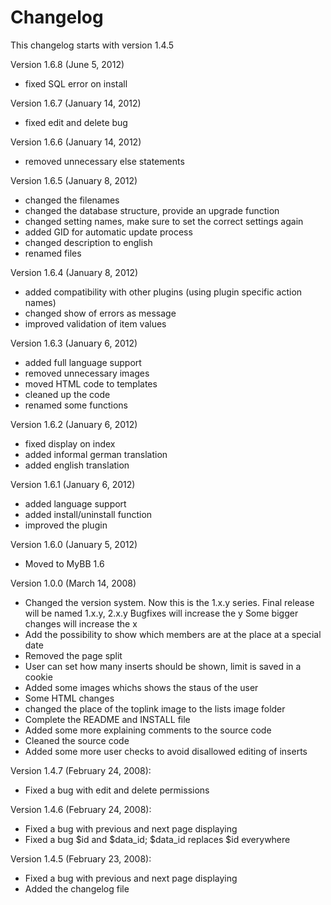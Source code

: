 Changelog
====================

This changelog starts with version 1.4.5

Version 1.6.8 (June 5, 2012)
* fixed SQL error on install

Version 1.6.7 (January 14, 2012)
* fixed edit and delete bug

Version 1.6.6 (January 14, 2012)
* removed unnecessary else statements

Version 1.6.5 (January 8, 2012)
* changed the filenames
* changed the database structure, provide an upgrade function
* changed setting names, make sure to set the correct settings again
* added GID for automatic update process
* changed description to english
* renamed files

Version 1.6.4 (January 8, 2012)
* added compatibility with other plugins (using plugin specific action names)
* changed show of errors as message
* improved validation of item values

Version 1.6.3 (January 6, 2012)
* added full language support
* removed unnecessary images
* moved HTML code to templates
* cleaned up the code
* renamed some functions

Version 1.6.2 (January 6, 2012)
* fixed display on index
* added informal german translation
* added english translation

Version 1.6.1 (January 6, 2012)
* added language support
* added install/uninstall function
* improved the plugin

Version 1.6.0 (January 5, 2012)
* Moved to MyBB 1.6

Version 1.0.0 (March 14, 2008)
* Changed the version system. Now this is the 1.x.y series.
	  Final release will be named 1.x.y, 2.x.y
	  Bugfixes will increase the y
	  Some bigger changes will increase the x
* Add the possibility to show which members are at the place at a special date
* Removed the page split
* User can set how many inserts should be shown, limit is saved in a cookie
* Added some images whichs shows the staus of the user
* Some HTML changes
* changed the place of the toplink image to the lists image folder
* Complete the README and INSTALL file
* Added some more explaining comments to the source code
* Cleaned the source code
* Added some more user checks to avoid disallowed editing of inserts

Version 1.4.7 (February 24, 2008):
* Fixed a bug with edit and delete permissions

Version 1.4.6 (February 24, 2008):
* Fixed a bug with previous and next page displaying
* Fixed a bug $id and $data_id; $data_id replaces $id everywhere
	
Version 1.4.5 (February 23, 2008):
* Fixed a bug with previous and next page displaying
* Added the changelog file